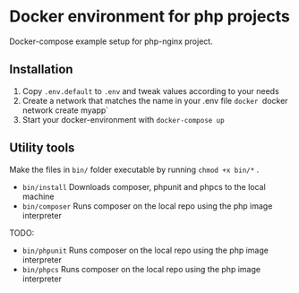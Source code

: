 # Docker environment for php projects

Docker-compose example setup for php-nginx project.

## Installation

1. Copy `.env.default` to `.env` and tweak values according to your needs
2. Create a network that matches the name in your .env file `docker `docker network create myapp`
3. Start your docker-environment with `docker-compose up`

## Utility tools

Make the files in `bin/` folder executable by running `chmod +x bin/*` .

- `bin/install` Downloads composer, phpunit and phpcs to the local machine
- `bin/composer` Runs composer on the local repo using the php image interpreter

TODO:  
- `bin/phpunit` Runs composer on the local repo using the php image interpreter
- `bin/phpcs` Runs composer on the local repo using the php image interpreter
